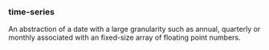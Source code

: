 ### time-series

An abstraction of a date with a large granularity such as annual, quarterly or monthly associated
with an fixed-size array of floating point numbers.
